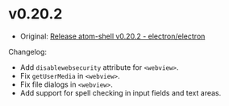 # v0.20.2

* Original: [Release atom-shell v0.20.2 - electron/electron](https://github.com/electron/electron/releases/tag/v0.20.2)

Changelog:

* Add `disablewebsecurity` attribute for `<webview>`.
* Fix `getUserMedia` in `<webview>`.
* Fix file dialogs in `<webview>`.
* Add support for spell checking in input fields and text areas.
